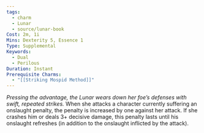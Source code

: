 ```yaml
---
tags:
  - charm
  - Lunar
  - source/lunar-book
Cost: 2m, 1i
Mins: Dexterity 5, Essence 1
Type: Supplemental
Keywords:
  - Dual
  - Perilous
Duration: Instant
Prerequisite Charms:
  - "[[Striking Mospid Method]]"
---
```

*Pressing the advantage, the Lunar wears down her foe’s defenses with swift, repeated strikes.*
When she attacks a character currently suffering an onslaught penalty, the penalty is increased by one against her attack. If she crashes him or deals 3+ decisive damage, this penalty lasts until his onslaught refreshes (in addition to the onslaught inflicted by the attack).